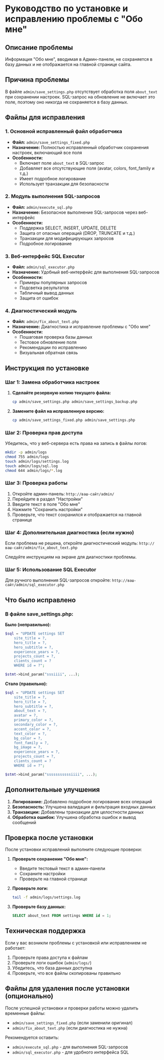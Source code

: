 # Руководство по установке и исправлению проблемы с "Обо мне"

## Описание проблемы

Информация "Обо мне", вводимая в Админ-панели, не сохраняется в базу данных и не отображается на главной странице сайта.

## Причина проблемы

В файле `admin/save_settings.php` отсутствует обработка поля `about_text` при сохранении настроек. SQL-запрос на обновление не включает это поле, поэтому оно никогда не сохраняется в базу данных.

## Файлы для исправления

### 1. Основной исправленный файл обработчика
- **Файл:** `admin/save_settings_fixed.php`
- **Назначение:** Полностью исправленный обработчик сохранения настроек, включающий все поля
- **Особенности:**
  - Включает поле `about_text` в SQL-запрос
  - Добавляет все отсутствующие поля (avatar, colors, font_family и т.д.)
  - Имеет подробное логирование
  - Использует транзакции для безопасности

### 2. Модуль выполнения SQL-запросов
- **Файл:** `admin/execute_sql.php`
- **Назначение:** Безопасное выполнение SQL-запросов через веб-интерфейс
- **Особенности:**
  - Поддержка SELECT, INSERT, UPDATE, DELETE
  - Защита от опасных операций (DROP, TRUNCATE и т.д.)
  - Транзакции для модифицирующих запросов
  - Подробное логирование

### 3. Веб-интерфейс SQL Executor
- **Файл:** `admin/sql_executor.php`
- **Назначение:** Удобный веб-интерфейс для выполнения SQL-запросов
- **Особенности:**
  - Примеры популярных запросов
  - Подсветка результатов
  - Табличный вывод данных
  - Защита от ошибок

### 4. Диагностический модуль
- **Файл:** `admin/fix_about_text.php`
- **Назначение:** Диагностика и исправление проблемы с "Обо мне"
- **Особенности:**
  - Пошаговая проверка базы данных
  - Тестовое обновление поля
  - Рекомендации по исправлению
  - Визуальная обратная связь

## Инструкция по установке

### Шаг 1: Замена обработчика настроек

1. **Сделайте резервную копию текущего файла:**
   ```bash
   cp admin/save_settings.php admin/save_settings_backup.php
   ```

2. **Замените файл на исправленную версию:**
   ```bash
   cp admin/save_settings_fixed.php admin/save_settings.php
   ```

### Шаг 2: Проверка прав доступа

Убедитесь, что у веб-сервера есть права на запись в файлы логов:

```bash
mkdir -p admin/logs
chmod 755 admin/logs
touch admin/logs/settings.log
touch admin/logs/sql.log
chmod 644 admin/logs/*.log
```

### Шаг 3: Проверка работы

1. Откройте админ-панель: `http://ваш-сайт/admin/`
2. Перейдите в раздел "Настройки"
3. Введите текст в поле "Обо мне"
4. Нажмите "Сохранить настройки"
5. Проверьте, что текст сохранился и отображается на главной странице

### Шаг 4: Дополнительная диагностика (если нужно)

Если проблема не решена, откройте диагностический модуль:
`http://ваш-сайт/admin/fix_about_text.php`

Следуйте инструкциям на экране для диагностики проблемы.

### Шаг 5: Использование SQL Executor

Для ручного выполнения SQL-запросов откройте:
`http://ваш-сайт/admin/sql_executor.php`

## Что было исправлено

### В файле save_settings.php:

**Было (неправильно):**
```php
$sql = "UPDATE settings SET 
    site_title = ?, 
    hero_title = ?, 
    hero_subtitle = ?,
    experience_years = ?,
    projects_count = ?,
    clients_count = ?
    WHERE id = ?";

$stmt->bind_param("sssiiii", ...);
```

**Стало (правильно):**
```php
$sql = "UPDATE settings SET 
    site_title = ?, 
    hero_title = ?, 
    hero_subtitle = ?,
    about_text = ?,
    avatar = ?,
    primary_color = ?,
    secondary_color = ?,
    accent_color = ?,
    text_color = ?,
    bg_color = ?,
    font_family = ?,
    bg_image = ?,
    experience_years = ?,
    projects_count = ?,
    clients_count = ?
    WHERE id = ?";

$stmt->bind_param("sssssssssssiiii", ...);
```

## Дополнительные улучшения

1. **Логирование:** Добавлено подробное логирование всех операций
2. **Безопасность:** Улучшена валидация и фильтрация входных данных
3. **Транзакции:** Добавлены транзакции для целостности данных
4. **Обработка ошибок:** Улучшена обработка ошибок и вывод сообщений

## Проверка после установки

После установки исправлений выполните следующие проверки:

1. **Проверьте сохранение "Обо мне":**
   - Введите тестовый текст в админ-панели
   - Сохраните настройки
   - Проверьте на главной странице

2. **Проверьте логи:**
   ```bash
   tail -f admin/logs/settings.log
   ```

3. **Проверьте базу данных:**
   ```sql
   SELECT about_text FROM settings WHERE id = 1;
   ```

## Техническая поддержка

Если у вас возникли проблемы с установкой или исправлением не работает:

1. Проверьте права доступа к файлам
2. Проверьте логи ошибок (`admin/logs/`)
3. Убедитесь, что база данных доступна
4. Проверьте, что все файлы скопированы правильно

## Файлы для удаления после установки (опционально)

После успешной установки и проверки работы можно удалить временные файлы:
- `admin/save_settings_fixed.php` (если заменили оригинал)
- `admin/fix_about_text.php` (если диагностика не нужна)

Рекомендуется оставить:
- `admin/execute_sql.php` - для выполнения SQL-запросов
- `admin/sql_executor.php` - для удобного интерфейса SQL